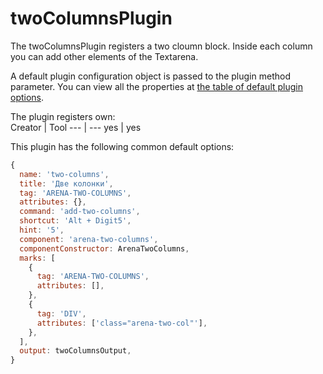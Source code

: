 # twoColumnsPlugin
The twoColumnsPlugin registers a two cloumn block. Inside each column you can add other elements of the Textarena.

A default plugin configuration object is passed to the plugin method parameter. You can view all the properties at [the table of default plugin options](../plugins.md#default-plugin-options).

The plugin registers own:  
Creator | Tool
--- | ---
yes | yes

This plugin has the following common default options: 
```js
{
  name: 'two-columns',
  title: 'Две колонки',
  tag: 'ARENA-TWO-COLUMNS',
  attributes: {},
  command: 'add-two-columns',
  shortcut: 'Alt + Digit5',
  hint: '5',
  component: 'arena-two-columns',
  componentConstructor: ArenaTwoColumns,
  marks: [
    {
      tag: 'ARENA-TWO-COLUMNS',
      attributes: [],
    },
    {
      tag: 'DIV',
      attributes: ['class="arena-two-col"'],
    },
  ],
  output: twoColumnsOutput,
}
```
